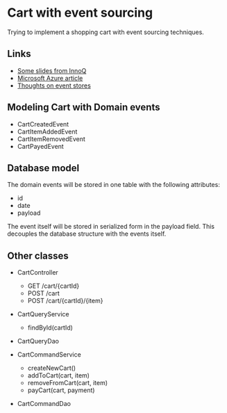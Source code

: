 # Cart with event sourcing

Trying to implement a shopping cart with event sourcing techniques.

## Links

* [Some slides from InnoQ](https://de.slideshare.net/mploed/event-sourcing-einfuhrung-und-best-practices)
* [Microsoft Azure article](https://docs.microsoft.com/en-us/azure/architecture/patterns/event-sourcing)
* [Thoughts on event stores](https://cqrs.wordpress.com/documents/building-event-storage/)

## Modeling Cart with Domain events

* CartCreatedEvent
* CartItemAddedEvent
* CartItemRemovedEvent
* CartPayedEvent

## Database model

The domain events will be stored in one table with the following attributes:

* id
* date
* payload

The event itself will be stored in serialized form in the payload field.
This decouples the database structure with the events itself.


## Other classes

* CartController
  * GET /cart/{cartId}
  * POST /cart
  * POST /cart/{cartId}/{item}

* CartQueryService
  * findById(cartId)

* CartQueryDao

* CartCommandService
  * createNewCart()
  * addToCart(cart, item)
  * removeFromCart(cart, item)
  * payCart(cart, payment)

* CartCommandDao


